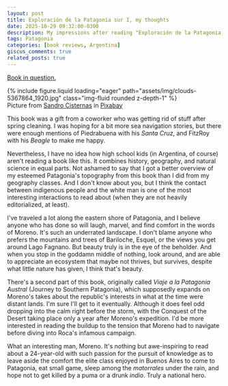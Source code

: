 ```yaml
---
layout: post
title: Exploración de la Patagonia sur I, my thoughts
date: 2025-10-29 09:32:00-0300
description: My impressions after reading "Exploración de la Patagonia sur I" by Francisco P. Moreno.
tags: Patagonia
categories: [book reviews, Argentina]
giscus_comments: true
related_posts: true
---
```


[Book in question.](https://sinne.link/books/exploracion_patagonia_1)

<div class="row mt-3">
    <div class="col-sm mt-3 mt-md-0">
        {% include figure.liquid loading="eager" path="assets/img/clouds-5367864_1920.jpg" class="img-fluid rounded z-depth-1" %}
    </div>    
</div>
<div class="caption">
    Picture from <a href="https://pixabay.com/es/users/sandrocisternas-5020022/?utm_source=link-attribution&utm_medium=referral&utm_campaign=image&utm_content=5367864">Sandro Cisternas</a> in <a href="https://pixabay.com/es//?utm_source=link-attribution&utm_medium=referral&utm_campaign=image&utm_content=5367864">Pixabay</a>
</div>

This book was a gift from a coworker who was getting rid of stuff after spring cleaning. I was hoping for a bit more sea navigation stories, but there were enough mentions of Piedrabuena with his _Santa Cruz_, and FitzRoy with his _Beagle_ to make me happy.

Nevertheless, I have no idea how high school kids (in Argentina, of course) aren't reading a book like this. It combines history, geography, and natural science in equal parts. Not ashamed to say that I got a better overview of my esteemed Patagonia's topography from this book than I did from my geography classes. And I don't know about you, but I think the contact between indigenous people and the white man is one of the most interesting interactions to read about (when they are not heavily editorialized, at least).

I've traveled a lot along the eastern shore of Patagonia, and I believe anyone who has done so will laugh, marvel, and find comfort in the words of Moreno. It's such an underrated landscape. I don't blame anyone who prefers the mountains and trees of Bariloche, Esquel, or the views you get around Lago Fagnano. But beauty truly is in the eye of the beholder. And when you stop in the goddamn middle of nothing, look around, and are able to appreciate an ecosystem that maybe not thrives, but survives, despite what little nature has given, I think that's beauty.

There's a second part of this book, originally called _Viaje a la Patagonia Austral_ (Journey to Southern Patagonia), which supposedly expands on Moreno's takes about the republic's interests in what at the time were distant lands. I'm sure I'll get to it eventually. Although it does feel odd dropping into the calm right before the storm, with the Conquest of the Desert taking place only a year after Moreno's expedition. I'd be more interested in reading the buildup to the tension that Moreno had to navigate before diving into Roca's infamous campaign.

What an interesting man, Moreno. It's nothing but awe-inspiring to read about a 24-year-old with such passion for the pursuit of knowledge as to leave aside the comfort the elite class enjoyed in Buenos Aires to come to Patagonia, eat small game, sleep among the _matorrales_ under the rain, and hope not to get killed by a puma or a drunk _indio_. Truly a national hero.

